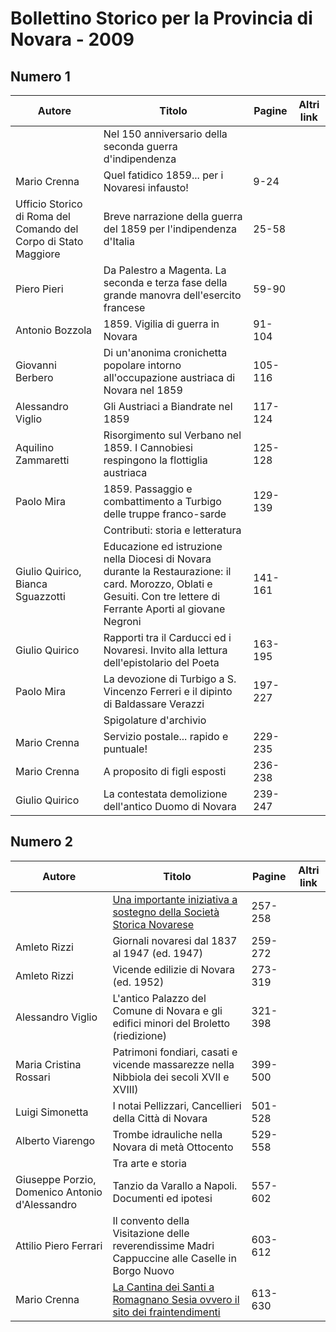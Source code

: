 # Bollettino Storico per la Provincia di Novara - 2009

## Numero 1

| Autore                                                          | Titolo                                                                                                                                                               | Pagine  | Altri link |
|-----------------------------------------------------------------|----------------------------------------------------------------------------------------------------------------------------------------------------------------------|---------|------------|
|                                                                 | Nel 150 anniversario della seconda guerra d'indipendenza                                                                                                             |         |            |
| Mario Crenna                                                    | Quel fatidico 1859... per i Novaresi infausto!                                                                                                                       | 9-24    |            |
| Ufficio Storico di Roma del Comando del Corpo di Stato Maggiore | Breve narrazione della guerra del 1859 per l'indipendenza d'Italia                                                                                                   | 25-58   |            |
| Piero Pieri                                                     | Da Palestro a Magenta. La seconda e terza fase della grande manovra dell'esercito francese                                                                           | 59-90   |            |
| Antonio Bozzola                                                 | 1859. Vigilia di guerra in Novara                                                                                                                                    | 91-104  |            |
| Giovanni Berbero                                                | Di un'anonima cronichetta popolare intorno all'occupazione austriaca di Novara nel 1859                                                                              | 105-116 |            |
| Alessandro Viglio                                               | Gli Austriaci a Biandrate nel 1859                                                                                                                                   | 117-124 |            |
| Aquilino Zammaretti                                             | Risorgimento sul Verbano nel 1859. I Cannobiesi respingono la flottiglia austriaca                                                                                   | 125-128 |            |
| Paolo Mira                                                      | 1859. Passaggio e combattimento a Turbigo delle truppe franco-sarde                                                                                                  | 129-139 |            |
|                                                                 | Contributi: storia e letteratura                                                                                                                                     |         |            |
| Giulio Quirico, Bianca Sguazzotti                               | Educazione ed istruzione nella Diocesi di Novara durante la Restaurazione: il card. Morozzo, Oblati e Gesuiti. Con tre lettere di Ferrante Aporti al giovane Negroni | 141-161 |            |
| Giulio Quirico                                                  | Rapporti tra il Carducci ed i Novaresi. Invito alla lettura dell'epistolario del Poeta                                                                               | 163-195 |            |
| Paolo Mira                                                      | La devozione di Turbigo a S. Vincenzo Ferreri e il dipinto di Baldassare Verazzi                                                                                     | 197-227 |            |
|                                                                 | Spigolature d'archivio                                                                                                                                               |         |            |
| Mario Crenna                                                    | Servizio postale... rapido e puntuale!                                                                                                                               | 229-235 |            |
| Mario Crenna                                                    | A proposito di figli esposti                                                                                                                                         | 236-238 |            |
| Giulio Quirico                                                  | La contestata demolizione dell'antico Duomo di Novara                                                                                                                | 239-247 |            |

## Numero 2

| Autore                                         | Titolo                                                                                                                           | Pagine  | Altri link |
|------------------------------------------------|----------------------------------------------------------------------------------------------------------------------------------|---------|------------|
|                                                | [Una importante iniziativa a sostegno della Società Storica Novarese](http://www.ssno.it/SSN/ssn_sost.html#rizzi)                | 257-258 |            |
| Amleto Rizzi                                   | Giornali novaresi dal 1837 al 1947 (ed. 1947)                                                                                    | 259-272 |            |
| Amleto Rizzi                                   | Vicende edilizie di Novara (ed. 1952)                                                                                            | 273-319 |            |
| Alessandro Viglio                              | L'antico Palazzo del Comune di Novara e gli edifici minori del Broletto (riedizione)                                             | 321-398 |            |
| Maria Cristina Rossari                         | Patrimoni fondiari, casati e vicende massarezze nella Nibbiola dei secoli XVII e XVIII)                                          | 399-500 |            |
| Luigi Simonetta                                | I notai Pellizzari, Cancellieri della Città di Novara                                                                            | 501-528 |            |
| Alberto Viarengo                               | Trombe idrauliche nella Novara di metà Ottocento                                                                                 | 529-558 |            |
|                                                | Tra arte e storia                                                                                                                |         |            |
| Giuseppe Porzio, Domenico Antonio d'Alessandro | Tanzio da Varallo a Napoli. Documenti ed ipotesi                                                                                 | 557-602 |            |
| Attilio Piero Ferrari                          | Il convento della Visitazione delle reverendissime Madri Cappuccine alle Caselle in Borgo Nuovo                                  | 603-612 |            |
| Mario Crenna                                   | [La Cantina dei Santi a Romagnano Sesia ovvero il sito dei fraintendimenti](http://www.ssno.it/SSN/ssn_attiv_santi.html#cantina) | 613-630 |            |
